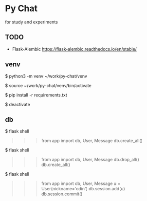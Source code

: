 # Py Chat

for study and experiments


## TODO

* Flask-Alembic https://flask-alembic.readthedocs.io/en/stable/


## venv

$ python3 -m venv ~/work/py-chat/venv

$ source ~/work/py-chat/venv/bin/activate

$ pip install -r requirements.txt

$ deactivate

## db

$ flask shell
>>> from app import db, User, Message
>>> db.create_all()

$ flask shell
>>> from app import db, User, Message
>>> db.drop_all()
>>> db.create_all()

$ flask shell
>>> from app import db, User, Message
>>> u = User(nickname='odin')
>>> db.session.add(u)
>>> db.session.commit()


